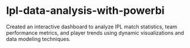 # Ipl-data-analysis-with-powerbi
Created an interactive dashboard to analyze IPL match statistics, team performance metrics, and player trends using dynamic visualizations and data modeling techniques.
